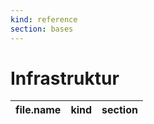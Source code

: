 ```yaml
---
kind: reference
section: bases
---
```


# Infrastruktur
| file.name | kind | section |
| --- | --- | --- |
